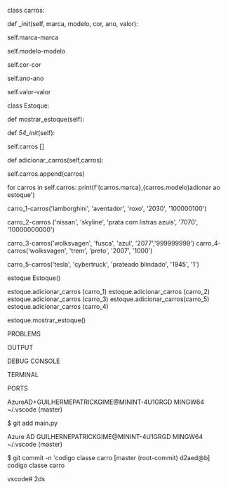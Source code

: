 

class carros:

def _init(self, marca, modelo, cor, ano, valor):

self.marca-marca

self.modelo-modelo

self.cor-cor



self.ano-ano



self.valor-valor



class Estoque:


def mostrar_estoque(self):


def _54_init_(self):

self.carros []

def adicionar_carros(self,carros):

self.carros.append(carros)

for carros in self.carros: print(f'(carros.marca},{carros.modelo)adionar ao estoque')

carro_1-carros('lamborghini', 'aventador', 'roxo', '2030', '100000100')

carro_2-carros ('nissan', 'skyline', 'prata com listras azuis', '7070', '10000000000')

carro_3-carros('wolksvagen', 'fusca', 'azul', '2077','999999999') carro_4-carros('wolksvagen', 'trem', 'preto', '2007', '1000')

carro_5-carros('tesla', 'cybertruck', 'prateado blindado', '1945', '1')

estoque Estoque()

estoque.adicionar_carros (carro_1)
estoque.adicionar_carros (carro_2)
estoque.adicionar_carros (carro_3)
estoque.adicionar_carros(carro_5)
estoque.adicionar_carros (carro_4)



estoque.mostrar_estoque()



PROBLEMS

OUTPUT

DEBUG CONSOLE

TERMINAL

PORTS

AzureAD+GUILHERMEPATRICKGIME@MININT-4U1GRGD MINGW64 ~/.vscode (master)

$ git add main.py

Azure AD GUILHERNEPATRICKGIME@MININT-4U1GRGD MINGW64 ~/.vscode (master)

$ git commit -n 'codigo classe carro [master (root-commit) d2aed@b] codigo classe carro

vscode# 2ds